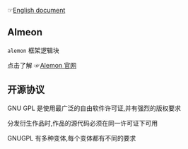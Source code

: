 ☞[English document](./README_English.md)

## Almeon

`alemon` 框架逻辑块

点击了解 ☞[Alemon 官网](http://ningmengchongshui.gitee.io/alemon)


## 开源协议

GNU GPL 是使用最广泛的自由软件许可证,并有强烈的版权要求

分发衍生作品时,作品的源代码必须在同一许可证下可用

GNUGPL 有多种变体,每个变体都有不同的要求
